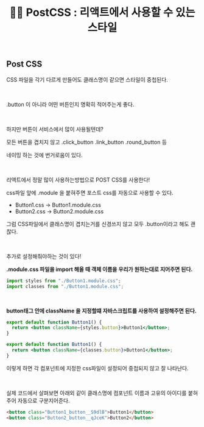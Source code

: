 # <div align="center">🧚🏻 PostCSS : 리액트에서 사용할 수 있는 스타일</div>

<br>

## Post CSS

CSS 파일을 각기 다르게 만들어도 클래스명이 같으면 스타일이 중첩된다.

<br>

.button 이 아니라 어떤 버튼인지 명확히 적어주는게 좋다.

<br>

하지만 버튼이 서비스에서 많이 사용될텐데?

모든 버튼을 겹치지 않고 .click_button .link_button .round_button 등

네이밍 하는 것에 번거로움이 있다.

<br>

리액트에서 정말 많이 사용하는방법으로 POST CSS를 사용한다!

css파일 앞에 .module 을 붙혀주면 포스트 css를 자동으로 사용할 수 있다.

- Button1.css → Button1.module.css
- Button2.css → Button2.module.css

그럼 CSS파일에서 클래스명이 겹치는거를 신경쓰지 않고 모두 .button이라고 해도 괜찮다.

<br>

추가로 설정해줘야하는 것이 있다!

**.module.css 파일을 import 해올 때 객체 이름을 우리가 원하는대로 지어주면 된다.**

```jsx
import styles from "./Button1.module.css";
import classes from "./Button1.module.css";
```

<br>

**button태그 안에 className 을 지정할떄 자바스크립트를 사용하여 설정해주면 된다.**

```jsx
export default function Button1() {
  return <button className={styles.button}>Button1</button>;
}

export default function Button1() {
  return <button className={classes.button}>Button1</button>;
}
```

이렇게 하면 각 컴포넌트에 지정한 css파일이 설정되어 중첩되지 않고 잘 나타난다.

<br>

실제 코드에서 살펴보면 아래외 같이 클래스명에 컴포넌트 이름과 고유의 아이디를 붙혀주어 자동으로 구분지어준다.

```html
<button class="Button1_button__S9dlB">Button1</button>
<button class="Button2_button__qJceK">Button2</button>
```
